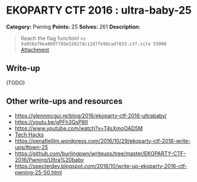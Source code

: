 # EKOPARTY CTF 2016 : ultra-baby-25

**Category:** Pwning
**Points:** 25
**Solves:** 261
**Description:**

> Reach the flag function!
> `nc 9a958a70ea8697789e52027dc12d7fe98cad7833.ctf.site 55000`
> [Attachment](pwn25.zip)


## Write-up

(TODO)

## Other write-ups and resources

* https://glennmcgui.re/blog/2016/ekoparty-ctf-2016-ultrababy/
* https://youtu.be/gPFh3QsP8tI
* https://www.youtube.com/watch?v=T4sXmoOAD5M
* [Tech Hacks](https://nacayoshi00.wordpress.com/2016/10/28/ekoparty-ctf-2016-writeup/)
* https://penafieljlm.wordpress.com/2016/10/29/ekoparty-ctf-2016-write-ups/#pwn-25
* https://github.com/burlingpwn/writeups/tree/master/EKOPARTY-CTF-2016/Pwning/Ultra%20baby
* https://specterdev.blogspot.com/2016/10/write-up-ekoparty-2016-ctf-pwning-25-50.html
